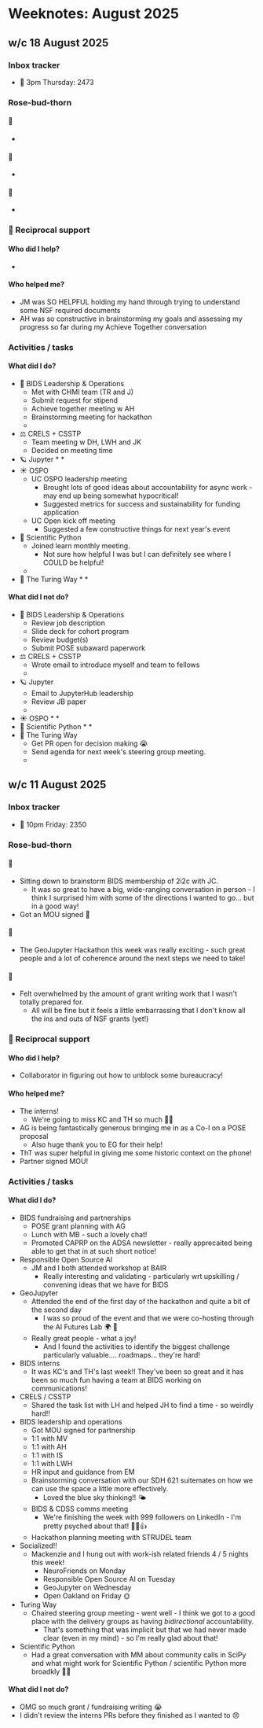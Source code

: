 # Weeknotes: August 2025

## w/c 18 August 2025

### Inbox tracker

* 💌 3pm Thursday: 2473

### Rose-bud-thorn

#### 🌹

* 

#### 🌱

* 

#### 🌵 
  
* 

### 🤝 Reciprocal support

#### Who did I help?

* 

#### Who helped me?

* JM was SO HELPFUL holding my hand through trying to understand some NSF required documents
* AH was so constructive in brainstorming my goals and assessing my progress so far during my Achieve Together conversation 

### Activities / tasks

#### What did I do?

* 🤝 BIDS Leadership & Operations
  * Met with CHMI team (TR and J)
  * Submit request for stipend
  * Achieve together meeting w AH
  * Brainstorming meeting for hackathon
  * 
* ⚖️ CRELS + CSSTP
  * Team meeting w DH, LWH and JK
  * Decided on meeting time
* 🪐 Jupyter
  * 
  * 
* ☀️ OSPO
  * UC OSPO leadership meeting
    * Brought lots of good ideas about accountability for async work - may end up being somewhat hypocritical!
    * Suggested metrics for success and sustainability for funding application
  * UC Open kick off meeting
    * Suggested a few constructive things for next year's event
* 🌳 Scientific Python
  * Joined learn monthly meeting.
    * Not sure how helpful I was but I can definitely see where I COULD be helpful!
  * 
* 🌱 The Turing Way
  * 
  * 


#### What did I not do?

* 🤝 BIDS Leadership & Operations
  * Review job description
  * Slide deck for cohort program
  * Review budget(s)
  * Submit POSE subaward paperwork 
* ⚖️ CRELS + CSSTP
  * Wrote email to introduce myself and team to fellows
  * 
* 🪐 Jupyter
  * Email to JupyterHub leadership
  * Review JB paper
  * 
* ☀️ OSPO
  * 
  * 
* 🌳 Scientific Python
  * 
  * 
* 🌱 The Turing Way
  * Get PR open for decision making 😭
  * Send agenda for next week's steering group meeting.
  * 

## w/c 11 August 2025

### Inbox tracker

* 💌 10pm Friday: 2350

### Rose-bud-thorn

#### 🌹

* Sitting down to brainstorm BIDS membership of 2i2c with JC.
  * It was so great to have a big, wide-ranging conversation in person - I think I surprised him with some of the directions I wanted to go... but in a good way!
* Got an MOU signed 💪

#### 🌱

* The GeoJupyter Hackathon this week was really exciting - such great people and a lot of coherence around the next steps we need to take!

#### 🌵 
  
* Felt overwhelmed by the amount of grant writing work that I wasn't totally prepared for.
  * All will be fine but it feels a little embarrassing that I don't know all the ins and outs of NSF grants (yet!)

### 🤝 Reciprocal support

#### Who did I help?

* Collaborator in figuring out how to unblock some bureaucracy!

#### Who helped me?

* The interns!
  * We're going to miss KC and TH so much 🥲🥲
* AG is being fantastically generous bringing me in as a Co-I on a POSE proposal
  * Also huge thank you to EG for their help!
* ThT was super helpful in giving me some historic context on the phone!
* Partner signed MOU!

### Activities / tasks

#### What did I do?

* BIDS fundraising and partnerships
  * POSE grant planning with AG
  * Lunch with MB - such a lovely chat!
  * Promoted CAPRP on the ADSA newsletter - really apprecaited being able to get that in at such short notice!
* Responsible Open Source AI
  * JM and I both attended workshop at BAIR
    * Really interesting and validating - particularly wrt upskilling / convening ideas that we have for BIDS
* GeoJupyter
  * Attended the end of the first day of the hackathon and quite a bit of the second day
    * I was so proud of the event and that we were co-hosting through the AI Futures Lab 🌍 💚
  * Really great people - what a joy!
    * And I found the activities to identify the biggest challenge particularly valuable.... roadmaps... they're hard! 
* BIDS interns
  * It was KC's and TH's last week!!
    They've been so great and it has been so much fun having a team at BIDS working on communications! 
* CRELS / CSSTP
  * Shared the task list with LH and helped JH to find a time - so weirdly hard!!
* BIDS leadership and operations
  * Got MOU signed for partnership
  * 1:1 with MV
  * 1:1 with AH
  * 1:1 with IS
  * 1:1 with LWH
  * HR input and guidance from EM
  * Brainstorming conversation with our SDH 621 suitemates on how we can use the space a little more effectively.
    * Loved the blue sky thinking!! 🌤️
  * BIDS & CDSS comms meeting
    * We're finishing the week with 999 followers on LinkedIn - I'm pretty psyched about that! 🚀:star2:👍
  * Hackathon planning meeting with STRUDEL team
* Socialized!!
  * Mackenzie and I hung out with work-ish related friends 4 / 5 nights this week!
    * NeuroFriends on Monday
    * Responsible Open Source AI on Tuesday
    * GeoJupyter on Wednesday
    * Open Oakland on Friday 🌞
* Turing Way
  * Chaired steering group meeting - went well - I think we got to a good place with the delivery groups as having _bidirectional_ accountability.
     * That's something that was implicit but that we had never made clear (even in my mind) - so I'm really glad about that!
* Scientific Python
  * Had a great conversation with MM about community calls in SciPy and what might work for Scientific Python / scientific Python more broadkly 🌳🐍

#### What did I not do?

* OMG so much grant / fundraising writing :sob: 
* I didn't review the interns PRs before they finished as I wanted to 😞